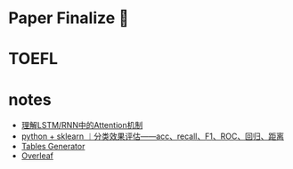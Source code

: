 # Paper Finalize :tada:

# TOEFL

# notes

  - [理解LSTM/RNN中的Attention机制](http://www.jeyzhang.com/understand-attention-in-rnn.html)
  - [python + sklearn ︱分类效果评估——acc、recall、F1、ROC、回归、距离](https://cloud.tencent.com/developer/article/1010865)
  - [Tables Generator](https://www.tablesgenerator.com/)
  - [Overleaf](https://www.overleaf.com/)
